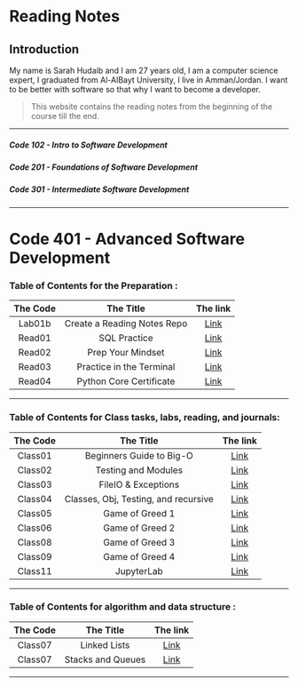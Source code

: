# Reading Notes

## Introduction

<p> My name is Sarah Hudaib and I am 27 years old, I am a computer science expert, I graduated from Al-AlBayt University, I live in Amman/Jordan.
I want to be better with software so that why I want to become a developer. </p>

> This website contains the reading notes from the beginning of the course till the end. 

---

##### Code 102 - Intro to Software Development
##### Code 201 - Foundations of Software Development
##### Code 301 - Intermediate Software Development
----
# Code 401 - Advanced Software Development
### Table of Contents for the Preparation :

| The Code  |  The Title | The link  |
|:-:|:-:|:-:|
| Lab01b  | Create a Reading Notes Repo  |  [Link](https://sarahhudaib.github.io/reading-notes/) |
|  Read01 | SQL Practice  | [Link](./Classes/SQL.md)  |
|  Read02 | Prep Your Mindset  | [Link](./Classes/mindset.md)  |
|  Read03 | Practice in the Terminal  | [Link](./Classes/terminal.md)  |
|  Read04 | Python Core Certificate  | [Link](./Classes/Python-Sololearn.md)  |

---

### Table of Contents for Class tasks, labs, reading, and journals:

| The Code  |  The Title | The link  |
|:-:|:-:|:-:|
|  Class01 | Beginners Guide to Big-O  | [Link](./Classes/class01.md)  |
|  Class02 | Testing and Modules  | [Link](./Classes/Class02.md)  |
|  Class03 | FileIO & Exceptions | [Link](./Classes/Class03.md)  |
|  Class04 | Classes, Obj, Testing, and recursive | [Link](./Classes/Class04.md)  |
|  Class05 | Game of Greed 1 | [Link](./Classes/Class06.md)  |
|  Class06 | Game of Greed 2 | [Link](./Classes/Class07.md)  |
|  Class08 | Game of Greed 3 | [Link](./Classes/Class08.md)  |
|  Class09 | Game of Greed 4 | [Link](./Classes/Class09.md)  |
|  Class11 | JupyterLab | [Link](./Classes/Class11.md)  |

---
### Table of Contents for algorithm and data structure :

| The Code  |  The Title | The link  |
|:-:|:-:|:-:|
|  Class07 | Linked Lists | [Link](./Classes/Class05.md)  |
|  Class07 | Stacks and Queues | [Link](./Classes/Class10.md)  |


---